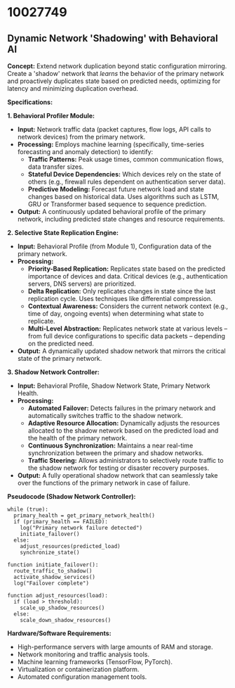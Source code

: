 # 10027749

## Dynamic Network 'Shadowing' with Behavioral AI

**Concept:** Extend network duplication beyond static configuration mirroring. Create a 'shadow' network that *learns* the behavior of the primary network and proactively duplicates state based on predicted needs, optimizing for latency and minimizing duplication overhead.

**Specifications:**

**1. Behavioral Profiler Module:**

*   **Input:** Network traffic data (packet captures, flow logs, API calls to network devices) from the primary network.
*   **Processing:** Employs machine learning (specifically, time-series forecasting and anomaly detection) to identify:
    *   **Traffic Patterns:** Peak usage times, common communication flows, data transfer sizes.
    *   **Stateful Device Dependencies:** Which devices rely on the state of others (e.g., firewall rules dependent on authentication server data).
    *   **Predictive Modeling:** Forecast future network load and state changes based on historical data. Uses algorithms such as LSTM, GRU or Transformer based sequence to sequence prediction.
*   **Output:** A continuously updated behavioral profile of the primary network, including predicted state changes and resource requirements.

**2. Selective State Replication Engine:**

*   **Input:** Behavioral Profile (from Module 1), Configuration data of the primary network.
*   **Processing:**
    *   **Priority-Based Replication:** Replicates state based on the predicted importance of devices and data. Critical devices (e.g., authentication servers, DNS servers) are prioritized.
    *   **Delta Replication:** Only replicates changes in state since the last replication cycle. Uses techniques like differential compression.
    *   **Contextual Awareness:** Considers the current network context (e.g., time of day, ongoing events) when determining what state to replicate.
    *   **Multi-Level Abstraction:** Replicates network state at various levels – from full device configurations to specific data packets – depending on the predicted need.
*   **Output:** A dynamically updated shadow network that mirrors the critical state of the primary network.

**3. Shadow Network Controller:**

*   **Input:** Behavioral Profile, Shadow Network State, Primary Network Health.
*   **Processing:**
    *   **Automated Failover:** Detects failures in the primary network and automatically switches traffic to the shadow network.
    *   **Adaptive Resource Allocation:** Dynamically adjusts the resources allocated to the shadow network based on the predicted load and the health of the primary network.
    *   **Continuous Synchronization:** Maintains a near real-time synchronization between the primary and shadow networks.
    *   **Traffic Steering:** Allows administrators to selectively route traffic to the shadow network for testing or disaster recovery purposes.
*   **Output:** A fully operational shadow network that can seamlessly take over the functions of the primary network in case of failure.

**Pseudocode (Shadow Network Controller):**

```
while (true):
  primary_health = get_primary_network_health()
  if (primary_health == FAILED):
    log("Primary network failure detected")
    initiate_failover()
  else:
    adjust_resources(predicted_load)
    synchronize_state()

function initiate_failover():
  route_traffic_to_shadow()
  activate_shadow_services()
  log("Failover complete")

function adjust_resources(load):
  if (load > threshold):
    scale_up_shadow_resources()
  else:
    scale_down_shadow_resources()
```

**Hardware/Software Requirements:**

*   High-performance servers with large amounts of RAM and storage.
*   Network monitoring and traffic analysis tools.
*   Machine learning frameworks (TensorFlow, PyTorch).
*   Virtualization or containerization platform.
*   Automated configuration management tools.